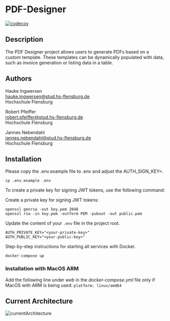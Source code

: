 # PDF-Designer

[![codecov](https://codecov.io/gh/hingew/hsfl-master-ai-cloud-engineering/graph/badge.svg?token=CDPMA4XLME)](https://codecov.io/gh/hingew/hsfl-master-ai-cloud-engineering)


## Description
The PDF Designer project allows users to generate PDFs based on a custom template. These templates can be dynamically populated with data, such as invoice generation or listing data in a table.

## Authors
Hauke Ingwersen\
hauke.ingwersen@stud.hs-flensburg.de\
Hochschule Flensburg

Robert Pfeiffer\
robert.pfeiffer@stud.hs-flensburg.de\
Hochschule Flensburg

Jannes Nebendahl\
jannes.nebendahl@stud.hs-flensburg.de\
Hochschule Flensburg

## Installation
Please copy the .env.example file to .env and adjust the AUTH_SIGN_KEY=.

```cp .env.example .env```

To create a private key for signing JWT tokens, use the following command:

Create a private key for signing JWT tokens:

``` 
openssl genrsa -out key.pem 2048
openssl rsa -in key.pem -outform PEM -pubout -out public.pem
```

Update the content of your `.env` file in the project root.
```
AUTH_PRIVATE_KEY="<your-private-key>"
AUTH_PUBLIC_KEY="<your-public-key>"
```
Step-by-step instructions for starting all services with Docker.

```docker-compose up```

### Installation with MacOS ARM
Add the following line under *web* in the *docker-compose.yml* file only if MacOS with ARM is being used:
```platform: linux/amd64```



## Current Architecture
![currentArchitecture](currentArchitecture.png)

